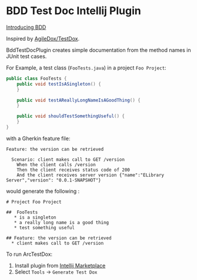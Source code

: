 # BDD Test Doc Intellij Plugin

[Introducing BDD](https://dannorth.net/introducing-bdd/)

Inspired by [AgileDox/TestDox](http://agiledox.sourceforge.net/).

BddTestDocPlugin creates simple documentation from the method names in JUnit test cases.

For Example, a test class (`FooTests.java`) in a project `Foo Project`:

```java
public class FooTests {
    public void testIsASingleton() {
    }

    public void testAReallyLongNameIsAGoodThing() {
    }

    public void shouldTestSomethingUseful() {
    }
}
```

with a Gherkin feature file:

```gherkin
Feature: the version can be retrieved

  Scenario: client makes call to GET /version
    When the client calls /version
    Then the client receives status code of 200
    And the client receives server version {"name":"ELibrary Server","version": "0.0.1-SNAPSHOT"}
```

would generate the following :

```
# Project Foo Project

##  FooTests
   * is a singleton
   * a really long name is a good thing
   * test something useful

## Feature: the version can be retrieved
  * client makes call to GET /version
```

To run ArcTestDox:

1. Install plugin from [Intellij Marketplace](https://plugins.jetbrains.com/plugin/17953-bdd-test-dox)
2. Select `Tools` -> `Generate Test Dox`

[comment]: <> (<iframe frameborder="none" width="384px" height="319px" src="https://plugins.jetbrains.com/embeddable/card/17953"></iframe>)

[comment]: <> (<br/>)

[comment]: <> (<iframe frameborder="none" width="245px" height="48px" src="https://plugins.jetbrains.com/embeddable/install/17953"></iframe>)

[comment]: <> (<br/>)

[comment]: <> (<script src="https://plugins.jetbrains.com/assets/scripts/mp-widget.js"></script>)

[comment]: <> (<script>)

[comment]: <> (  // Please, replace #yourelement with a real element id on your webpage)

[comment]: <> (  MarketplaceWidget.setupMarketplaceWidget&#40;'card', 17953, "#yourelement"&#41;;)

[comment]: <> (</script>)

